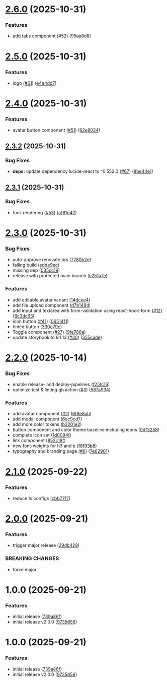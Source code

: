 # [2.6.0](https://github.com/ost-cas-fea-25-26/pp-design-system/compare/v2.5.0...v2.6.0) (2025-10-31)


### Features

* add tabs component ([#52](https://github.com/ost-cas-fea-25-26/pp-design-system/issues/52)) ([95aa8d8](https://github.com/ost-cas-fea-25-26/pp-design-system/commit/95aa8d8df52812197436133a89eabfd5cc16433e))

# [2.5.0](https://github.com/ost-cas-fea-25-26/pp-design-system/compare/v2.4.0...v2.5.0) (2025-10-31)


### Features

* logo ([#61](https://github.com/ost-cas-fea-25-26/pp-design-system/issues/61)) ([e4a4dd7](https://github.com/ost-cas-fea-25-26/pp-design-system/commit/e4a4dd7dee3444ec42dbd0c5eaca520074b07a5e))

# [2.4.0](https://github.com/ost-cas-fea-25-26/pp-design-system/compare/v2.3.2...v2.4.0) (2025-10-31)


### Features

* avatar button component ([#51](https://github.com/ost-cas-fea-25-26/pp-design-system/issues/51)) ([62e8024](https://github.com/ost-cas-fea-25-26/pp-design-system/commit/62e80245989bb1be009fb0868b74de6350ca5c2a))

## [2.3.2](https://github.com/ost-cas-fea-25-26/pp-design-system/compare/v2.3.1...v2.3.2) (2025-10-31)


### Bug Fixes

* **deps:** update dependency lucide-react to ^0.552.0 ([#67](https://github.com/ost-cas-fea-25-26/pp-design-system/issues/67)) ([8be44e1](https://github.com/ost-cas-fea-25-26/pp-design-system/commit/8be44e169c93a15f1a195a6ad694e240aeda9de3))

## [2.3.1](https://github.com/ost-cas-fea-25-26/pp-design-system/compare/v2.3.0...v2.3.1) (2025-10-31)


### Bug Fixes

* font-rendering ([#53](https://github.com/ost-cas-fea-25-26/pp-design-system/issues/53)) ([a161e42](https://github.com/ost-cas-fea-25-26/pp-design-system/commit/a161e420da1bf23306a539005e4014c3f36a598e))

# [2.3.0](https://github.com/ost-cas-fea-25-26/pp-design-system/compare/v2.2.0...v2.3.0) (2025-10-31)


### Bug Fixes

* auto-approve renovate prs ([7780b2e](https://github.com/ost-cas-fea-25-26/pp-design-system/commit/7780b2e4ff251749baffbda7997da9037b95c01d))
* failing build ([edde9ec](https://github.com/ost-cas-fea-25-26/pp-design-system/commit/edde9ecfe769695e5708a52d7bab96cb5c471d98))
* missing dep ([035cc19](https://github.com/ost-cas-fea-25-26/pp-design-system/commit/035cc194c208b09274b0baea94b1c94e497d9072))
* release with protected main branch ([c251a7e](https://github.com/ost-cas-fea-25-26/pp-design-system/commit/c251a7e40b8d3a611fdd2286b9a8eef24d86194b))


### Features

* add editable avatar variant ([14dcee4](https://github.com/ost-cas-fea-25-26/pp-design-system/commit/14dcee4ad7b84543d17b9cfa20f2f4bf408c37c1))
* add file upload component ([d7b148d](https://github.com/ost-cas-fea-25-26/pp-design-system/commit/d7b148d0219d1350f2fe990d3aae24cae7265b7a))
* add input and textarea with form-validation using react-hook-form ([#12](https://github.com/ost-cas-fea-25-26/pp-design-system/issues/12)) ([8c3dc65](https://github.com/ost-cas-fea-25-26/pp-design-system/commit/8c3dc65ac85a7272bfd223b27eed7a11e146f885))
* icon button ([#41](https://github.com/ost-cas-fea-25-26/pp-design-system/issues/41)) ([0651411](https://github.com/ost-cas-fea-25-26/pp-design-system/commit/0651411d6e1d58aa18563464cb3670e0c5210a8a))
* timed button ([330e79c](https://github.com/ost-cas-fea-25-26/pp-design-system/commit/330e79c960995f0d0dfe6cf4525bdb55d091f986))
* Toggle component ([#27](https://github.com/ost-cas-fea-25-26/pp-design-system/issues/27)) ([9fe788a](https://github.com/ost-cas-fea-25-26/pp-design-system/commit/9fe788a667c44ca86428d3889aef44c12a277f35))
* update storybook to 9.1.13 ([#30](https://github.com/ost-cas-fea-25-26/pp-design-system/issues/30)) ([355cade](https://github.com/ost-cas-fea-25-26/pp-design-system/commit/355cade619e96cfed27cfec7bb52db725dcf9955))

# [2.2.0](https://github.com/ost-cas-fea-25-26/pp-design-system/compare/v2.1.0...v2.2.0) (2025-10-14)


### Bug Fixes

* enable release- and deploy-pipelines ([f25fc16](https://github.com/ost-cas-fea-25-26/pp-design-system/commit/f25fc162d635ee9452d758d054b72046f39001ad))
* optimize test & linting gh action ([#3](https://github.com/ost-cas-fea-25-26/pp-design-system/issues/3)) ([587a934](https://github.com/ost-cas-fea-25-26/pp-design-system/commit/587a934ab80fc36ccf5bdf2979bf28ed1996095f))


### Features

* add avatar component ([#2](https://github.com/ost-cas-fea-25-26/pp-design-system/issues/2)) ([6f8e8ab](https://github.com/ost-cas-fea-25-26/pp-design-system/commit/6f8e8abba1aac15ba86466f61660d95738ff2822))
* add modal component ([6ec9cd7](https://github.com/ost-cas-fea-25-26/pp-design-system/commit/6ec9cd7ccbc0eaf3ea300b9d6b9d1206e7163c48))
* add more color tokens ([b3201e2](https://github.com/ost-cas-fea-25-26/pp-design-system/commit/b3201e27dc8acaefd312ba3abe70cf91dcd0687c))
* button component and color theme baseline including icons ([0df3258](https://github.com/ost-cas-fea-25-26/pp-design-system/commit/0df32587e65c79aa4cd3f0ee58285d817341fc76))
* complete icon set ([1d0094f](https://github.com/ost-cas-fea-25-26/pp-design-system/commit/1d0094fa358bc17ffc0e4a7bb731466db9cbf71e))
* link component ([852c18f](https://github.com/ost-cas-fea-25-26/pp-design-system/commit/852c18fd38739e4e6f1eb1ca0eeb56819beadef5))
* new font-weights for h3 and p ([f6f93b8](https://github.com/ost-cas-fea-25-26/pp-design-system/commit/f6f93b8746621cd731a92f96510e05e519284433))
* typography and branding page ([#6](https://github.com/ost-cas-fea-25-26/pp-design-system/issues/6)) ([7e62901](https://github.com/ost-cas-fea-25-26/pp-design-system/commit/7e62901986ee77d44ccf6e3858ddd9f411eac352))

# [2.1.0](https://github.com/ost-cas-fea-25-26/pp-design-system/compare/v2.0.0...v2.1.0) (2025-09-22)


### Features

* reduce ts configs ([cbb77f7](https://github.com/ost-cas-fea-25-26/pp-design-system/commit/cbb77f781b5a8ebcb02ef37154bcf6b10a863059))

# [2.0.0](https://github.com/ost-cas-fea-25-26/pp-design-system/compare/v1.0.0...v2.0.0) (2025-09-21)


### Features

* trigger major release ([29db429](https://github.com/ost-cas-fea-25-26/pp-design-system/commit/29db4296a42ce4fdd487615c354484e56c6e908c))


### BREAKING CHANGES

* force major

# 1.0.0 (2025-09-21)

### Features

- initial release ([739a86f](https://github.com/ost-cas-fea-25-26/pp-design-system/commit/739a86f7841a0e17abec1aa17d3f1d9699e9f0ab))
- initial release v2.0.0 ([9735656](https://github.com/ost-cas-fea-25-26/pp-design-system/commit/9735656b4667c58353c948a55e7daac541760b97))

# 1.0.0 (2025-09-21)

### Features

- initial release ([739a86f](https://github.com/ost-cas-fea-25-26/pp-design-system/commit/739a86f7841a0e17abec1aa17d3f1d9699e9f0ab))
- initial release v2.0.0 ([9735656](https://github.com/ost-cas-fea-25-26/pp-design-system/commit/9735656b4667c58353c948a55e7daac541760b97))
